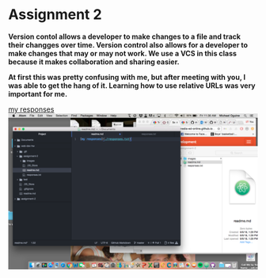 # Assignment 2
**Version contol allows a developer to make changes to a file and track their changges over time. Version control also allows for a developer to make changes that may or may not work. We use a VCS in this class because it makes collaboration and sharing easier.**

**At first this was pretty confusing with me, but after meeting with you, I was able to get the hang of it. Learning how to use relative URLs was very important for me.**

[my responses](./responses.txt)
![my screenshot](./images/screenshot.png)
